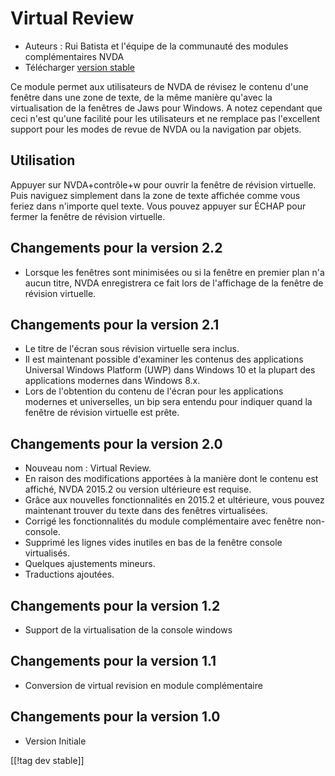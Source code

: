 # Virtual Review #

* Auteurs : Rui Batista et l'équipe de la communauté des modules
  complémentaires NVDA
* Télécharger [version stable ][1]

Ce module permet aux utilisateurs de NVDA de révisez le contenu d'une
fenêtre dans une zone de texte, de la même manière qu'avec la virtualisation
de la fenêtres de Jaws pour Windows. A notez cependant que ceci n'est qu'une
facilité pour les utilisateurs et ne remplace pas l'excellent support  pour
les modes de revue de NVDA ou la navigation par objets.

## Utilisation ##

Appuyer sur NVDA+contrôle+w pour ouvrir la fenêtre de révision
virtuelle. Puis naviguez simplement dans la zone de texte affichée comme
vous feriez dans n'importe quel texte.  Vous pouvez appuyer sur ÉCHAP pour
fermer la fenêtre de révision virtuelle.

## Changements pour la version 2.2

* Lorsque les fenêtres sont minimisées ou si la fenêtre en premier plan n'a
  aucun titre, NVDA enregistrera ce fait lors de l'affichage de la fenêtre
  de révision virtuelle.

## Changements pour la version 2.1

* Le titre de l'écran sous révision virtuelle sera inclus.
* Il est maintenant possible d'examiner les contenus des applications
  Universal Windows Platform (UWP) dans Windows 10 et la plupart des
  applications modernes dans Windows 8.x.
* Lors de l'obtention du contenu de l'écran pour les applications modernes
  et universelles, un bip sera entendu pour indiquer quand la fenêtre de
  révision virtuelle est prête.

## Changements pour la version 2.0

* Nouveau nom : Virtual Review.
* En raison des modifications apportées à la manière dont le contenu est
  affiché, NVDA 2015.2 ou version ultérieure est requise.
* Grâce aux nouvelles fonctionnalités en 2015.2 et ultérieure, vous pouvez
  maintenant trouver du texte dans des fenêtres virtualisées.
* Corrigé les fonctionnalités du module complémentaire avec fenêtre
  non-console.
* Supprimé les lignes vides inutiles en bas de la fenêtre console
  virtualisés.
* Quelques ajustements mineurs.
* Traductions ajoutées.

## Changements pour la version 1.2

* Support de la virtualisation de la console windows

## Changements pour la version 1.1

* Conversion de virtual revision en module complémentaire

## Changements pour la version 1.0

* Version Initiale

[[!tag dev stable]]

[1]: https://github.com/ruifontes/virtualReview/releases/download/2023.03/virtualRevision-2023.03.nvda-addon
